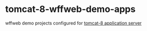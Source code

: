 # tomcat-8-wffweb-demo-apps
wffweb demo projects configured for [tomcat-8 application server](http://www.mochahost.com/6128-46.html)
